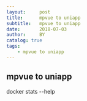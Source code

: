 ```yaml
---
layout:     post
title:      mpvue to uniapp
subtitle:   mpvue to uniapp
date:       2018-07-03
author:     BY
catalog: true
tags:
    - mpvue to uniapp
---
```



## mpvue to uniapp


docker stats --help 

